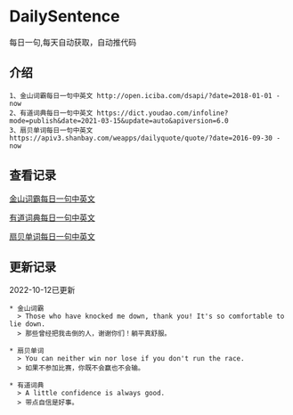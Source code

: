 # DailySentence

每日一句,每天自动获取，自动推代码

## 介绍

```
1、金山词霸每日一句中英文 http://open.iciba.com/dsapi/?date=2018-01-01 - now
2、有道词典每日一句中英文 https://dict.youdao.com/infoline?mode=publish&date=2021-03-15&update=auto&apiversion=6.0
3、扇贝单词每日一句中英文 https://apiv3.shanbay.com/weapps/dailyquote/quote/?date=2016-09-30 - now
```

## 查看记录

[金山词霸每日一句中英文](./data/iciba/)

[有道词典每日一句中英文](./data/youdao/)

[扇贝单词每日一句中英文](./data/shanbay/)

## 更新记录
2022-10-12已更新 
```
* 金山词霸
  > Those who have knocked me down, thank you! It's so comfortable to lie down.
  > 那些曾经把我击倒的人，谢谢你们！躺平真舒服。

* 扇贝单词
  > You can neither win nor lose if you don't run the race.
  > 如果不参加比赛，你既不会赢也不会输。

* 有道词典
  > A little confidence is always good.
  > 带点自信是好事。

```
